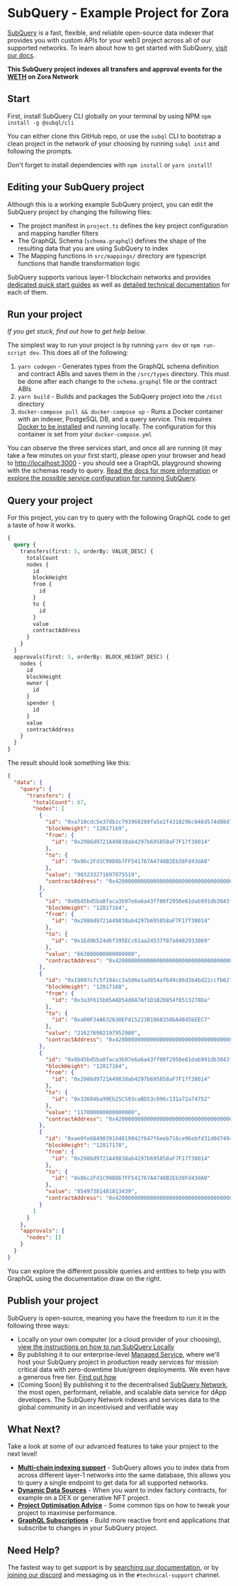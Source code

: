 # SubQuery - Example Project for Zora

[SubQuery](https://subquery.network) is a fast, flexible, and reliable open-source data indexer that provides you with custom APIs for your web3 project across all of our supported networks. To learn about how to get started with SubQuery, [visit our docs](https://academy.subquery.network).

**This SubQuery project indexes all transfers and approval events for the [WETH](https://explorer.zora.energy/address/0x4200000000000000000000000000000000000006?tab=logs) on Zora Network**

## Start

First, install SubQuery CLI globally on your terminal by using NPM `npm install -g @subql/cli`

You can either clone this GitHub repo, or use the `subql` CLI to bootstrap a clean project in the network of your choosing by running `subql init` and following the prompts.

Don't forget to install dependencies with `npm install` or `yarn install`!

## Editing your SubQuery project

Although this is a working example SubQuery project, you can edit the SubQuery project by changing the following files:

- The project manifest in `project.ts` defines the key project configuration and mapping handler filters
- The GraphQL Schema (`schema.graphql`) defines the shape of the resulting data that you are using SubQuery to index
- The Mapping functions in `src/mappings/` directory are typescript functions that handle transformation logic

SubQuery supports various layer-1 blockchain networks and provides [dedicated quick start guides](https://academy.subquery.network/quickstart/quickstart.html) as well as [detailed technical documentation](https://academy.subquery.network/build/introduction.html) for each of them.

## Run your project

_If you get stuck, find out how to get help below._

The simplest way to run your project is by running `yarn dev` or `npm run-script dev`. This does all of the following:

1.  `yarn codegen` - Generates types from the GraphQL schema definition and contract ABIs and saves them in the `/src/types` directory. This must be done after each change to the `schema.graphql` file or the contract ABIs
2.  `yarn build` - Builds and packages the SubQuery project into the `/dist` directory
3.  `docker-compose pull && docker-compose up` - Runs a Docker container with an indexer, PostgeSQL DB, and a query service. This requires [Docker to be installed](https://docs.docker.com/engine/install) and running locally. The configuration for this container is set from your `docker-compose.yml`

You can observe the three services start, and once all are running (it may take a few minutes on your first start), please open your browser and head to [http://localhost:3000](http://localhost:3000) - you should see a GraphQL playground showing with the schemas ready to query. [Read the docs for more information](https://academy.subquery.network/run_publish/run.html) or [explore the possible service configuration for running SubQuery](https://academy.subquery.network/run_publish/references.html).

## Query your project

For this project, you can try to query with the following GraphQL code to get a taste of how it works.

```graphql
{
  query {
    transfers(first: 5, orderBy: VALUE_DESC) {
      totalCount
      nodes {
        id
        blockHeight
        from {
          id
        }
        to {
          id
        }
        value
        contractAddress
      }
    }
  }
  approvals(first: 5, orderBy: BLOCK_HEIGHT_DESC) {
    nodes {
      id
      blockHeight
      owner {
        id
      }
      spender {
        id
      }
      value
      contractAddress
    }
  }
}
```

The result should look something like this:

```json
{
  "data": {
    "query": {
      "transfers": {
        "totalCount": 67,
        "nodes": [
          {
            "id": "0xa710cdc5e37db1c793960208fa5e2f4318296c846d574d08d7f0989400ba05fd-45",
            "blockHeight": "12817169",
            "from": {
              "id": "0x2986d9721A49838ab4297b695858aF7F17f38014"
            },
            "to": {
              "id": "0x86c2Fd1C99D8b7FF541767A4748B2Eb38Fd43dA8"
            },
            "value": "903233271697075519",
            "contractAddress": "0x4200000000000000000000000000000000000006"
          },
          {
            "id": "0x0b45bd5ba8faca3b97e6a6a43ff00f2950e61dab991db3043f8143f8b0873d33-3",
            "blockHeight": "12817164",
            "from": {
              "id": "0x2986d9721A49838ab4297b695858aF7F17f38014"
            },
            "to": {
              "id": "0x1Ed9b524d6f395ECc61aa24537f87a0482933069"
            },
            "value": "663000000000000000",
            "contractAddress": "0x4200000000000000000000000000000000000006"
          },
          {
            "id": "0x19097cfc5f194cc3a506e1ad854af649c86d3b4bd22ccfb0273869f6e4dc32dc-2",
            "blockHeight": "12817168",
            "from": {
              "id": "0x3a3F615b05AAD54d8A7Af1D1B20854f0513278Da"
            },
            "to": {
              "id": "0xa00F34A632630EFd15223B1968358bA4845bEEC7"
            },
            "value": "216276902197952980",
            "contractAddress": "0x4200000000000000000000000000000000000006"
          },
          {
            "id": "0x0b45bd5ba8faca3b97e6a6a43ff00f2950e61dab991db3043f8143f8b0873d33-6",
            "blockHeight": "12817164",
            "from": {
              "id": "0x2986d9721A49838ab4297b695858aF7F17f38014"
            },
            "to": {
              "id": "0x33604ba99Eb25C593caBD53c096c131a72a74752"
            },
            "value": "117000000000000000",
            "contractAddress": "0x4200000000000000000000000000000000000006"
          },
          {
            "id": "0xae0fe6849039164819042f647f6eeb716ce96ebfd31d0d7494b2830f48840880-25",
            "blockHeight": "12817178",
            "from": {
              "id": "0x2986d9721A49838ab4297b695858aF7F17f38014"
            },
            "to": {
              "id": "0x86c2Fd1C99D8b7FF541767A4748B2Eb38Fd43dA8"
            },
            "value": "85497381481813439",
            "contractAddress": "0x4200000000000000000000000000000000000006"
          }
        ]
      }
    },
    "approvals": {
      "nodes": []
    }
  }
}
```

You can explore the different possible queries and entities to help you with GraphQL using the documentation draw on the right.

## Publish your project

SubQuery is open-source, meaning you have the freedom to run it in the following three ways:

- Locally on your own computer (or a cloud provider of your choosing), [view the instructions on how to run SubQuery Locally](https://academy.subquery.network/run_publish/run.html)
- By publishing it to our enterprise-level [Managed Service](https://managedservice.subquery.network), where we'll host your SubQuery project in production ready services for mission critical data with zero-downtime blue/green deployments. We even have a generous free tier. [Find out how](https://academy.subquery.network/run_publish/publish.html)
- [Coming Soon] By publishing it to the decentralised [SubQuery Network](https://subquery.network/network), the most open, performant, reliable, and scalable data service for dApp developers. The SubQuery Network indexes and services data to the global community in an incentivised and verifiable way

## What Next?

Take a look at some of our advanced features to take your project to the next level!

- [**Multi-chain indexing support**](https://academy.subquery.network/build/multi-chain.html) - SubQuery allows you to index data from across different layer-1 networks into the same database, this allows you to query a single endpoint to get data for all supported networks.
- [**Dynamic Data Sources**](https://academy.subquery.network/build/dynamicdatasources.html) - When you want to index factory contracts, for example on a DEX or generative NFT project.
- [**Project Optimisation Advice**](https://academy.subquery.network/build/optimisation.html) - Some common tips on how to tweak your project to maximise performance.
- [**GraphQL Subscriptions**](https://academy.subquery.network/run_publish/subscription.html) - Build more reactive front end applications that subscribe to changes in your SubQuery project.

## Need Help?

The fastest way to get support is by [searching our documentation](https://academy.subquery.network), or by [joining our discord](https://discord.com/invite/subquery) and messaging us in the `#technical-support` channel.
